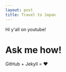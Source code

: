```yaml
---
layout: post
title: Travel to Japan
---
```


Hi y'all on youtube!

# Ask me how!

GitHub + Jekyll = ❤️

